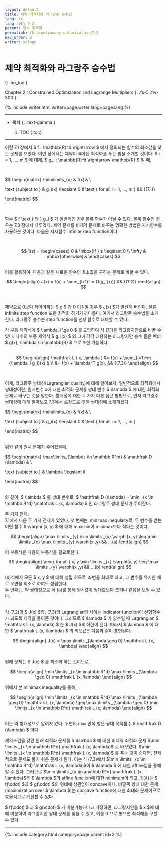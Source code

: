 ```yaml
---
layout: default
title: 제약 최적화와 라그랑주 승수법
lang: kr
lang-ref: 7-2
parent: 연속 최적화
permalink: /kr/continuous-optimization/7-2
nav_order: 2
writer: sulogc
---
```


# 제약 최적화와 라그랑주 승수법
{: .no_toc }


Chapter 2 : Constrained Optimization and Lagrange Multipliers 
{: .fs-5 .fw-300 }


{% include writer.html writer=page.writer lang=page.lang %}

---

- 목차
    {: .text-gamma }

    1. TOC
    {:toc}

---

이전 7.1 장에서 $ f  :  \mathbb{R}^d \rightarrow $ 에서 정의되는 함수의 최소값을 찾는 문제를 보았다. 이번 장에서는 제약이 추가된 최적화를 푸는 법을 소개할 것이다. $ i = 1, ..., m $ 에 대해, $ g_i  :  \mathbb{R}^d \rightarrow \mathbb{R} $ 일 때, 

<br>

$$ 
\begin{matrix}
\min\limits_{x} & f(x) & \\

\text {subject to  } & g_i(x) \leqslant 0 & \text {   for all i = 1, ..., m }       && {(7.1)}

\end{matrix}
$$ 

<br>

함수 $ f \text { 와 } g_i $ 가 일반적인 경우 볼록 함수가 아닐 수 있다. 볼록 함수인 경우는 7.3 장에서 다루겠다. 제약 문제를 비제약 문제로 바꾸는 명확한 방법은 지시함수를 사용하는 것이다. 다음은 지시함수 infinite step function이다. 

<br>

$$ 1(z) = 
\begin{cases}
0 & \mbox{if } z \leqslant 0  \\
\infty & \mbox{otherwise} & 
\end{cases}
$$ 

<br>
이를 활용하여, 다음과 같은 새로운 함수의 최소값을 구하는 문제로 바꿀 수 있다.

<br>

$$
\begin{align}
     J(x) = f(x) + \sum_{i=1}^m {1(g_i(x))} && {(7.2)}
\end{align}
$$

<br>

제약으로 0보다 작아야하는 $ g $ 가 0 이상일 경우 $ J(x) $가 발산해 버린다. 물론 infinite step function 또한 최적화 하기가 까다롭다. 여기서 라그랑주 승수법을 소개한다. 라그랑주 승수는 step function을 선형 함수로 대체할 수 있다. 
<br>

각 부등 제약식에 $ \lambda_i \ge 0 $ 를 도입하여 식 (7.1)을 라그랑지안으로 바꿀 수 있다. 다수의 부등 제약식 $ g_i(x) $ 와 그에 각각 대응하는 라그랑지안 승수 들은 벡터 $ g(x), \lambda \in \mathbb{R} $ 으로 표현 가능하다.  
<br>

$$ 
\begin{align}
     \mathfrak L ( x, \lambda )  &= f(x) + \sum_{i=1}^m {\lambda_i g_i}(x) & \\
                    &= f(x) + \lambda^T g(x),  && {(7.3)}
\end{align}
$$

<br>

 이제, 라그랑주 쌍대성(Lagrangian duality)에 대해 알아보자. 일반적으로 최적화에서 쌍대성이란, 원시변수 x에 대한 최적화 문제를 쌍대 변수 $ \lambda $ 에 대한 최적화 문제로 바꾸는 것을 말한다. 쌍대성에 대한 두 가지 다른 접근 방법으로, 먼저 라그랑주 쌍대성에 대해 알아보고 7.3에서 르장드르-펜첼 쌍대성에 소개하겠다. 
 <br> 

$$ 
\begin{matrix}
\min\limits_{x} & f(x) & \\

\text {subject to  } & g_i(x) \leqslant 0 & \text {   for all i = 1, ..., m }       

\end{matrix}
$$ 

<br>
 위와 같이 원시 문제가 주어졌을때, 
<br>

$$ 
\begin{matrix}
\max\limits_{\lambda \in \mathbb R^m} & \mathfrak D (\lambda) & \\

\text {subject to  } & \lambda \leqslant 0 

\end{matrix}
$$ 

<br>
와 같이, $ \lambda $ 를 쌍대 변수로, $ \mathfrak D (\lambda) = \min _{x \in \mathbb R^d} \mathfrak L (x, \lambda) $ 인 라그랑주 쌍대 문제가 주어진다. 

두 가지 전제: <br>
    7.1에서 다음 두 가지 전제가 있었다. 첫 번째는, minimax inequlaity로, 두 변수를 받는 어떤 함수 $ \varphi (x, y) $ 에 대해 maximin이 minimax보다 작다는 것이다.

$$ 
\begin{align}
     \max \limits _{y} \min \limits _{x} \varphi(x, y) \leq \min \limits _{x} \max \limits _{y} \varphi(x ,y)
     && ...(a)
\end{align}
$$

이 부등식은 다음의 부등식을 필요로한다.  

$$ 
\begin{align}
     \text{ for all  } x, y \min \limits _{x} \varphi(x, y) \leq \max \limits _{y} \varphi(x ,y)
     && ...(b)
\end{align}
$$

(b)식에서 모든 $ x, y $ 에 대해 성립 하므로, 좌변을 최대로 하고, 그 변수를 유지한 채로 우변을 최소로 하여도 성립한다. 
<br>
두 번째는, 약 쌍대성으로 식 (a)룰 통해 원시값이 쌍대값보다 크거나 같음을 보일 수 있다.
<br><br>

식 (7.2)의 $ J(x) $와, (7.3)의 Lagrangian의 차이는 indicator function이 선형함수가 되도록 제약을 풀어준 것이다. 그러므로 $ \lambda $ 가 양수일 때 Lagrangian $ \mathfrak L (x, \lambda) $ 는 $ J(x) $의 하한이 된다. 따라서 $ \lambda $ 에 대한 $ \mathfrak L (x, \lambda) $ 의 최댓값은 다음과 같이 표현된다.

$$ 
\begin{align}
     J(x) = \max \limits _{\lambda \geq 0} \mathfrak L (x, \lambda)
\end{align}
$$

<br>
원래 문제는 $ J(x) $ 를 최소화 하는 것이므로, 
<br>

$$ 
\begin{align}
     \min \limits _{x \in \mathbb R^d} \max \limits _{\lambda \geq 0} \mathfrak L (x, \lambda)
\end{align}
$$

위에서 본 minimax inequality를 통해, 

$$ 
\begin{align}
     \min \limits _{x \in \mathbb R^d} \max \limits _{\lambda \geq 0} \mathfrak L (x, \lambda) \geq \max \limits _{\lambda \geq 0} \min \limits _{x \in \mathbb R^d} \mathfrak L (x, \lambda) 
\end{align}
$$

<br>
이는 약 쌍대성으로 알려져 있다. 우변의 max 안쪽 항은 쌍대 목적함수 $ \mathfrak D (\lambda) $ 이다. 

제약조건을 갖던 원래 최적화 문제를 $ \lambda $ 에 대한 비제약 최적화 문제 $\min \limits _{x \in \mathbb R^d} \mathfrak L (x, \lambda)$ 로 바꾸었다. $\min \limits _{x \in \mathbb R^d} \mathfrak L (x, \lambda)$ 를 푸는 것이 쉽다면, 전체적으로 문제도 풀기 쉬운 문제가 된다. 이는 식 (7.3)에서 $\min \limits _{x \in \mathbb R^d} \mathfrak L (x, \lambda)$이 $ \lambda $ 에 대한 affine임을 통해 알 수 있다. 그러므로 $\min \limits _{x \in \mathbb R^d} \mathfrak L (x, \lambda)$은 $ \lambda $의 affine function에 대한 minimum이 되고, $\mathfrak D (\lambda)$는 $ f(\cdot) $과 $ g(\cdot) $의 형태에 상관없이 concave하다. 바깥쪽 항에 대한 문제(maximization over $ \lambda $)는 concave function에 대한 최대화 문제이므로 효율적으로 계산할 수 있다.

$ f(\cdot) $ 과 $ g(\cdot) $ 가 미분가능하다고 가정하면, 라그랑지안을 $  x $에 대해 미분하여 라그랑지안 쌍대 문제를 찾을 수 있고, 이를 0 으로 놓으면 최적해를 구할 수 있다.


---

{% include category.html category=page.parent id=2 %}
